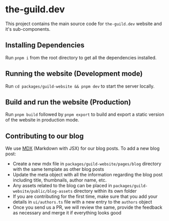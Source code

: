 # the-guild.dev

This project contains the main source code for `the-guild.dev` website and it's sub-components.

## Installing Dependencies

Run `pnpm i` from the root directory to get all the dependencies installed.

## Running the website (Development mode)

Run `cd packages/guild-website && pnpm dev` to start the server locally.

## Build and run the website (Production)

Run `pnpm build` followed by `pnpm export` to build and export a static version of the website in production mode.

## Contributing to our blog

We use [MDX](https://mdxjs.com) (Markdown with JSX) for our blog posts. To add a new blog post:

- Create a new mdx file in `packages/guild-website/pages/blog` directory with the same template as other blog posts
- Update the meta object with all the information regarding the blog post including title, thumbnails, author name, etc.
- Any assets related to the blog can be placed in `packages/guild-website/public/blog-assets` directory within its own folder
- If you are contributing for the first time, make sure that you add your details in `ui/authors.ts` file with a new entry to the `authors` object
- Once you send us a PR, we will review the same, provide the feedback as necessary and merge it if everything looks good
